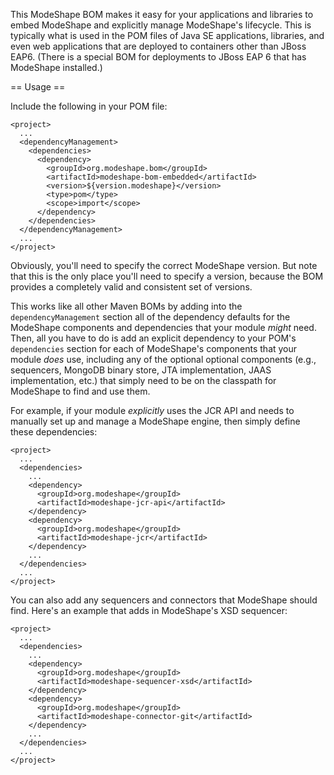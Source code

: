This ModeShape BOM makes it easy for your applications and libraries to embed ModeShape and explicitly manage ModeShape's lifecycle. This is typically what is used in the POM files of Java SE applications, libraries, and even web applications that are deployed to containers other than JBoss EAP6. (There is a special BOM for deployments to JBoss EAP 6 that has ModeShape installed.)

== Usage ==

Include the following in your POM file:

    <project>
      ...
      <dependencyManagement>    
        <dependencies>
          <dependency>
            <groupId>org.modeshape.bom</groupId>
            <artifactId>modeshape-bom-embedded</artifactId>
            <version>${version.modeshape}</version>
            <type>pom</type>
            <scope>import</scope>
          </dependency>
        </dependencies>
      </dependencyManagement>
      ...
    </project>

Obviously, you'll need to specify the correct ModeShape version. But note that this is the only place you'll need to specify a version, because the BOM provides a completely valid and consistent set of versions.

This works like all other Maven BOMs by adding into the `dependencyManagement` section all of the dependency defaults for the ModeShape components and dependencies that your module _might_ need. Then, all you have to do is add an explicit dependency to your POM's `dependencies` section for each of ModeShape's components that your module _does_ use, including any of the optional optional components (e.g., sequencers, MongoDB binary store,  JTA implementation, JAAS implementation, etc.) that simply need to be on the classpath for ModeShape to find and use them.

For example, if your module _explicitly_ uses the JCR API and needs to manually set up and manage a ModeShape engine, then simply define these dependencies:

    <project>
      ...
      <dependencies>
        ...
        <dependency>
          <groupId>org.modeshape</groupId>
          <artifactId>modeshape-jcr-api</artifactId>
        </dependency>
        <dependency>
          <groupId>org.modeshape</groupId>
          <artifactId>modeshape-jcr</artifactId>
        </dependency>
        ...
      </dependencies>
      ...
    </project>

You can also add any sequencers and connectors that ModeShape should find. Here's an example that adds in ModeShape's XSD sequencer:

    <project>
      ...
      <dependencies>
        ...
        <dependency>
          <groupId>org.modeshape</groupId>
          <artifactId>modeshape-sequencer-xsd</artifactId>
        </dependency>
        <dependency>
          <groupId>org.modeshape</groupId>
          <artifactId>modeshape-connector-git</artifactId>
        </dependency>
        ...
      </dependencies>
      ...
    </project>